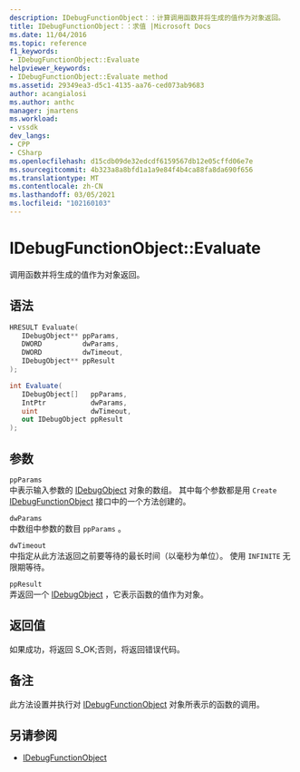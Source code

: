 ```yaml
---
description: IDebugFunctionObject：：计算调用函数并将生成的值作为对象返回。
title: IDebugFunctionObject：：求值 |Microsoft Docs
ms.date: 11/04/2016
ms.topic: reference
f1_keywords:
- IDebugFunctionObject::Evaluate
helpviewer_keywords:
- IDebugFunctionObject::Evaluate method
ms.assetid: 29349ea3-d5c1-4135-aa76-ced073ab9683
author: acangialosi
ms.author: anthc
manager: jmartens
ms.workload:
- vssdk
dev_langs:
- CPP
- CSharp
ms.openlocfilehash: d15cdb09de32edcdf6159567db12e05cffd06e7e
ms.sourcegitcommit: 4b323a8a8bfd1a1a9e84f4b4ca88fa8da690f656
ms.translationtype: MT
ms.contentlocale: zh-CN
ms.lasthandoff: 03/05/2021
ms.locfileid: "102160103"
---
```

# <a name="idebugfunctionobjectevaluate"></a>IDebugFunctionObject::Evaluate
调用函数并将生成的值作为对象返回。

## <a name="syntax"></a>语法

```cpp
HRESULT Evaluate( 
   IDebugObject** ppParams,
   DWORD          dwParams,
   DWORD          dwTimeout,
   IDebugObject** ppResult
);
```

```csharp
int Evaluate(
   IDebugObject[]   ppParams,
   IntPtr           dwParams,
   uint             dwTimeout,
   out IDebugObject ppResult
);
```

## <a name="parameters"></a>参数
`ppParams`\
中表示输入参数的 [IDebugObject](../../../extensibility/debugger/reference/idebugobject.md) 对象的数组。 其中每个参数都是用 `Create` [IDebugFunctionObject](../../../extensibility/debugger/reference/idebugfunctionobject.md) 接口中的一个方法创建的。

`dwParams`\
中数组中参数的数目 `ppParams` 。

`dwTimeout`\
中指定从此方法返回之前要等待的最长时间（以毫秒为单位）。 使用 `INFINITE` 无限期等待。

`ppResult`\
弄返回一个 [IDebugObject](../../../extensibility/debugger/reference/idebugobject.md) ，它表示函数的值作为对象。

## <a name="return-value"></a>返回值
 如果成功，将返回 S_OK;否则，将返回错误代码。

## <a name="remarks"></a>备注
 此方法设置并执行对 [IDebugFunctionObject](../../../extensibility/debugger/reference/idebugfunctionobject.md) 对象所表示的函数的调用。

## <a name="see-also"></a>另请参阅
- [IDebugFunctionObject](../../../extensibility/debugger/reference/idebugfunctionobject.md)
